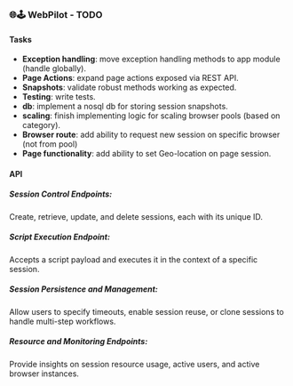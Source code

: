 ### 🌐🕹️ WebPilot - TODO
#### Tasks
- **Exception handling**: move exception handling methods to app module (handle globally).
- **Page Actions**: expand page actions exposed via REST API.
- **Snapshots**: validate robust methods working as expected.
- **Testing**: write tests.
- **db**: implement a nosql db for storing session snapshots.
- **scaling**: finish implementing logic for scaling browser pools (based on category).
- **Browser route**: add ability to request new session on specific browser (not from pool)
- **Page functionality**: add ability to set Geo-location on page session.


#### API
##### Session Control Endpoints:
Create, retrieve, update, and delete sessions, each with its unique ID.
##### Script Execution Endpoint:
Accepts a script payload and executes it in the context of a specific session.
##### Session Persistence and Management:
Allow users to specify timeouts, enable session reuse, or clone sessions to handle multi-step workflows.
##### Resource and Monitoring Endpoints:
Provide insights on session resource usage, active users, and active browser instances.
